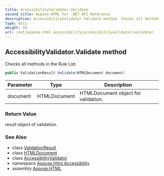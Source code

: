 ```yaml
---
title: AccessibilityValidator.Validate
second_title: Aspose.HTML for .NET API Reference
description: AccessibilityValidator Validate method. Checks all methods in the Rule List
type: docs
weight: 10
url: /net/aspose.html.accessibility/accessibilityvalidator/validate/
---
```

## AccessibilityValidator.Validate method

Checks all methods in the Rule List.

```csharp
public ValidationResult Validate(HTMLDocument document)
```

| Parameter | Type | Description |
| --- | --- | --- |
| document | HTMLDocument | HTMLDocument object for validation. |

### Return Value

result object of validation.

### See Also

* class [ValidationResult](../../../aspose.html.accessibility.results/validationresult/)
* class [HTMLDocument](../../../aspose.html/htmldocument/)
* class [AccessibilityValidator](../)
* namespace [Aspose.Html.Accessibility](../../../aspose.html.accessibility/)
* assembly [Aspose.HTML](../../../)
